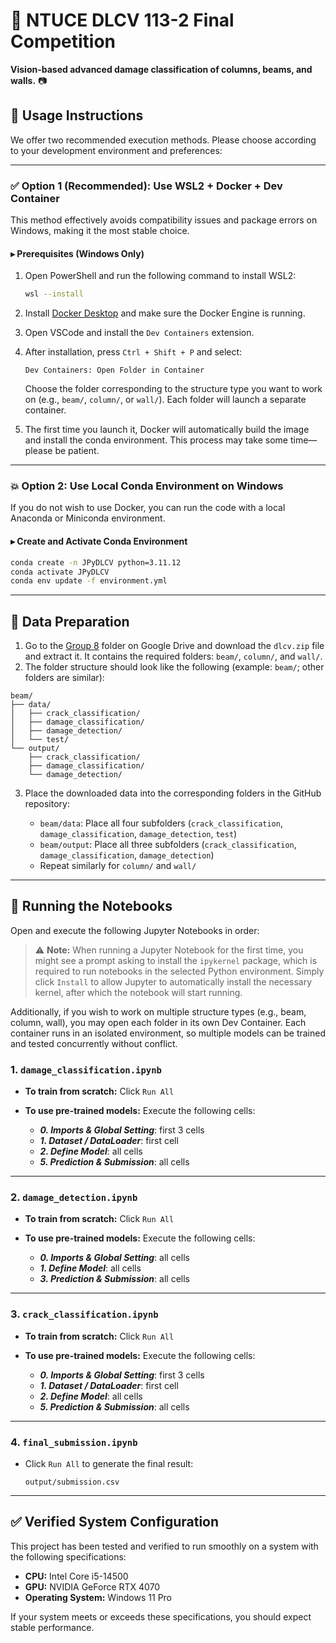 # 🏁 NTUCE DLCV 113-2 Final Competition

**Vision-based advanced damage classification of columns, beams, and walls.** 📷

## 🚀 Usage Instructions

We offer two recommended execution methods. Please choose according to your development environment and preferences:

---

### ✅ Option 1 (Recommended): Use WSL2 + Docker + Dev Container

This method effectively avoids compatibility issues and package errors on Windows, making it the most stable choice.

#### ▸ Prerequisites (Windows Only)

1. Open PowerShell and run the following command to install WSL2:

   ```bash
   wsl --install
   ```
2. Install [Docker Desktop](https://www.docker.com/products/docker-desktop/) and make sure the Docker Engine is running.
3. Open VSCode and install the `Dev Containers` extension.
4. After installation, press `Ctrl + Shift + P` and select:

   ```
   Dev Containers: Open Folder in Container
   ```

   Choose the folder corresponding to the structure type you want to work on (e.g., `beam/`, `column/`, or `wall/`). Each folder will launch a separate container.
5. The first time you launch it, Docker will automatically build the image and install the conda environment. This process may take some time—please be patient.

---

### 💥 Option 2: Use Local Conda Environment on Windows

If you do not wish to use Docker, you can run the code with a local Anaconda or Miniconda environment.

#### ▸ Create and Activate Conda Environment

```bash
conda create -n JPyDLCV python=3.11.12
conda activate JPyDLCV
conda env update -f environment.yml
```

---

## 📂 Data Preparation

1. Go to the [Group 8](https://drive.google.com/drive/folders/10LvxTu-El4GAFFdjv2wtDrGA4MN3xhgp?usp=drive_link) folder on Google Drive and download the `dlcv.zip` file and extract it. It contains the required folders: `beam/`, `column/`, and `wall/`.
2. The folder structure should look like the following (example: `beam/`; other folders are similar):

```
beam/
├── data/
│   ├── crack_classification/
│   ├── damage_classification/
│   ├── damage_detection/
│   └── test/
└── output/
    ├── crack_classification/
    ├── damage_classification/
    └── damage_detection/
```

3. Place the downloaded data into the corresponding folders in the GitHub repository:

   * `beam/data`: Place all four subfolders (`crack_classification`, `damage_classification`, `damage_detection`, `test`)
   * `beam/output`: Place all three subfolders (`crack_classification`, `damage_classification`, `damage_detection`)
   * Repeat similarly for `column/` and `wall/`

---

## 🧪 Running the Notebooks

Open and execute the following Jupyter Notebooks in order:

> ⚠️ **Note:** When running a Jupyter Notebook for the first time, you might see a prompt asking to install the `ipykernel` package, which is required to run notebooks in the selected Python environment. Simply click `Install` to allow Jupyter to automatically install the necessary kernel, after which the notebook will start running.

Additionally, if you wish to work on multiple structure types (e.g., beam, column, wall), you may open each folder in its own Dev Container. Each container runs in an isolated environment, so multiple models can be trained and tested concurrently without conflict.

### 1. `damage_classification.ipynb`

* **To train from scratch:** Click `Run All`
* **To use pre-trained models:** Execute the following cells:

  * **_0. Imports & Global Setting_**: first 3 cells
  * **_1. Dataset / DataLoader_**: first cell
  * **_2. Define Model_**: all cells
  * **_5. Prediction & Submission_**: all cells

---

### 2. `damage_detection.ipynb`

* **To train from scratch:** Click `Run All`
* **To use pre-trained models:** Execute the following cells:

  * **_0. Imports & Global Setting_**: all cells
  * **_1. Define Model_**: all cells
  * **_3. Prediction & Submission_**: all cells

---

### 3. `crack_classification.ipynb`

* **To train from scratch:** Click `Run All`
* **To use pre-trained models:** Execute the following cells:

  * **_0. Imports & Global Setting_**: first 3 cells
  * **_1. Dataset / DataLoader_**: first cell
  * **_2. Define Model_**: all cells
  * **_5. Prediction & Submission_**: all cells

---

### 4. `final_submission.ipynb`

* Click `Run All` to generate the final result:

  ```
  output/submission.csv
  ```

---

## ✅ Verified System Configuration

This project has been tested and verified to run smoothly on a system with the following specifications:

* **CPU:** Intel Core i5-14500
* **GPU:** NVIDIA GeForce RTX 4070
* **Operating System:** Windows 11 Pro

If your system meets or exceeds these specifications, you should expect stable performance.
